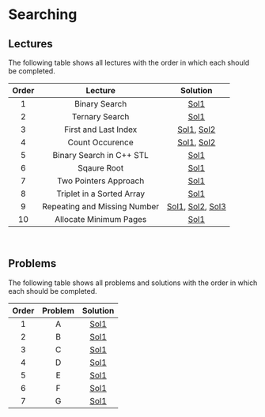 # Searching

## Lectures

The following table shows all lectures with the order in which each should be completed.

| Order | Lecture | Solution |
|:---:|:---:|:---:|
| 1 | Binary Search | [Sol1](lectures/binary_search.cpp) |
| 2 | Ternary Search | [Sol1](lectures/ternary_search.cpp) |
| 3 | First and Last Index | [Sol1](lectures/first_and_last_index-sol1.cpp), [Sol2](lectures/first_and_last_index-sol2.cpp) |
| 4 | Count Occurence | [Sol1](lectures/count_occurence-sol1.cpp), [Sol2](lectures/count_occurence-sol2.cpp) |
| 5 | Binary Search in C++ STL | [Sol1](lectures/binary_search_in_cpp_stl.cpp) |
| 6 | Sqaure Root | [Sol1](lectures/sqaure_root.cpp) |
| 7 | Two Pointers Approach | [Sol1](lectures/two_pointers_approach.cpp) |
| 8 | Triplet in a Sorted Array | [Sol1](lectures/triplet_in_a_sorted_array.cpp) |
| 9 | Repeating and Missing Number | [Sol1](lectures/repeating_and_missing_numbers-sol1.cpp), [Sol2](lectures/repeating_and_missing_numbers-sol2.cpp), [Sol3](lectures/repeating_and_missing_numbers-sol3.cpp) |
| 10 | Allocate Minimum Pages | [Sol1](lectures/allocate_minimum_pages.cpp) |
<br>

## Problems

The following table shows all problems and solutions with the order in which each should be completed.

| Order | Problem | Solution |
|:---:|:---:|:---:|
| 1 | A | [Sol1](solutions/a.cpp) |
| 2 | B | [Sol1](solutions/b.cpp) |
| 3 | C | [Sol1](solutions/c.cpp) |
| 4 | D | [Sol1](solutions/d.cpp) |
| 5 | E | [Sol1](solutions/e.cpp) |
| 6 | F | [Sol1](solutions/f.cpp) |
| 7 | G | [Sol1](solutions/g.cpp) |
